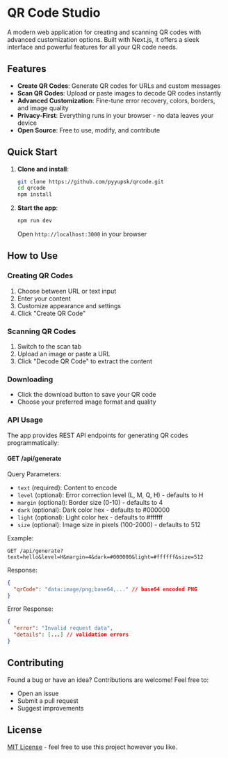 # QR Code Studio

A modern web application for creating and scanning QR codes with advanced customization options. Built with Next.js, it offers a sleek interface and powerful features for all your QR code needs.

## Features

- **Create QR Codes**: Generate QR codes for URLs and custom messages
- **Scan QR Codes**: Upload or paste images to decode QR codes instantly
- **Advanced Customization**: Fine-tune error recovery, colors, borders, and image quality
- **Privacy-First**: Everything runs in your browser - no data leaves your device
- **Open Source**: Free to use, modify, and contribute

## Quick Start

1. **Clone and install**:

   ```bash
   git clone https://github.com/pyyupsk/qrcode.git
   cd qrcode
   npm install
   ```

2. **Start the app**:
   ```bash
   npm run dev
   ```
   Open `http://localhost:3000` in your browser

## How to Use

### Creating QR Codes

1. Choose between URL or text input
2. Enter your content
3. Customize appearance and settings
4. Click "Create QR Code"

### Scanning QR Codes

1. Switch to the scan tab
2. Upload an image or paste a URL
3. Click "Decode QR Code" to extract the content

### Downloading

- Click the download button to save your QR code
- Choose your preferred image format and quality

### API Usage

The app provides REST API endpoints for generating QR codes programmatically:

#### GET /api/generate

Query Parameters:

- `text` (required): Content to encode
- `level` (optional): Error correction level (L, M, Q, H) - defaults to H
- `margin` (optional): Border size (0-10) - defaults to 4
- `dark` (optional): Dark color hex - defaults to #000000
- `light` (optional): Light color hex - defaults to #ffffff
- `size` (optional): Image size in pixels (100-2000) - defaults to 512

Example:

```
GET /api/generate?text=hello&level=H&margin=4&dark=#000000&light=#ffffff&size=512
```

Response:

```json
{
  "qrCode": "data:image/png;base64,..." // base64 encoded PNG
}
```

Error Response:

```json
{
  "error": "Invalid request data",
  "details": [...] // validation errors
}
```

## Contributing

Found a bug or have an idea? Contributions are welcome! Feel free to:

- Open an issue
- Submit a pull request
- Suggest improvements

## License

[MIT License](https://github.com/pyyupsk/qrcode/blob/main/LICENSE) - feel free to use this project however you like.
